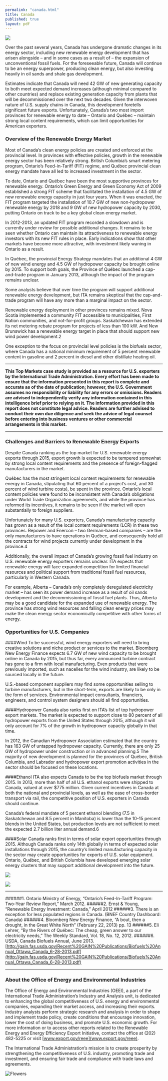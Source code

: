 ```yaml
---
permalink: "canada.html"
title: Canada
published: true
layout: pdf
---
```


![](images/canada1.png)

Over the past several years, Canada has undergone dramatic changes in its energy sector, including new renewable energy development that has arisen alongside – and in some cases as a result of – the expansion of unconventional fossil fuels. For the foreseeable future, Canada will continue to be an energy superpower, producing clean energy, but also investing heavily in oil sands and shale gas development.

Estimates indicate that Canada will need 42 GW of new generating capacity to both meet expected demand increases (although minimal compared to other countries) and replace existing generation capacity from plants that will be decommissioned over the next two decades. Given the interwoven nature of U.S. supply chains in Canada, this development foretells significant future exports. Unfortunately, Canada’s two most import provinces for renewable energy to date – Ontario and Québec – maintain strong local content requirements, which can limit opportunities for American exporters.

<h3 id="overview-of-the-renewable-energy-market">Overview of the Renewable Energy Market</h3>

Most of Canada’s clean energy policies are created and enforced at the provincial level. In provinces with effective policies, growth in the renewable energy sector has been relatively strong. British Columbia’s smart metering program, Ontario’s Feed-in-Tariff (FIT) regime, and Québec provincial clean energy mandate have all led to increased investment in the sector.

To date, Ontario and Québec have been the most supportive provinces for renewable energy. Ontario’s Green Energy and Green Economy Act of 2009 established a strong FIT scheme that facilitated the installation of 4.5 GW of new renewable energy capacity in just four years. When it was enacted, the FIT program targeted the installation of 10.7 GW of new non-hydropower renewable energy by 2018 and 9 GW of new hydropower capacity by 2030, putting Ontario on track to be a key global clean energy market.

In 2012-2013, an updated FIT program recorded a slowdown and is currently under review for possible additional changes. It remains to be seen whether Ontario can maintain its attractiveness to renewable energy investors with its new FIT rules in place. Early indications show that other markets have become more attractive, with investment likely waning in Ontario as a result.

In Québec, the provincial Energy Strategy mandates that an additional 4 GW of new wind energy and 4.5 GW of hydropower capacity be brought online by 2015. To support both goals, the Province of Québec launched a cap-and-trade program in January 2013, although the impact of the program remains unclear.

Some analysts believe that over time the program will support additional renewable energy development, but ITA remains skeptical that the cap-and-trade program will have any more than a marginal impact on the sector.

Renewable energy deployment in other provinces remains mixed. Nova Scotia implemented a community FIT accessible to municipalities, First Nation communities, and not-for-profit groups. Saskatchewan has extended its net metering rebate program for projects of less than 100 kW. And New Brunswick has a renewable energy target in place that should support new wind power development.2

One exception to the focus on provincial level policies is the biofuels sector, where Canada has a national minimum requirement of 5 percent renewable content in gasoline and 2 percent in diesel and other distillate heating oil.

---

**This Top Markets case study is provided as a resource for U.S. exporters by the International Trade Administration. Every
effort has been made to ensure that the information presented in this report is complete and accurate as of the date of
publication; however, the U.S. Government assumes no responsibility or liability for any errors or omissions. Readers are
advised to independently verify any information contained in this intelligence brief prior to relying on it. The information
provided in this report does not constitute legal advice. Readers are further advised to conduct their own due diligence and
seek the advice of legal counsel before entering into business ventures or other commercial arrangements in this market.**

---


<h3 id="challenges-and-barriers-to-renewable-energy-exports">Challenges and Barriers to Renewable Energy Exports</h3>

Despite Canada ranking as the top market for U.S. renewable energy exports through 2015, export growth is expected to be tempered somewhat by strong local content requirements and the presence of foreign-flagged manufacturers in the market.

Québec has the most stringent local content requirements for renewable energy in Canada, stipulating that 60 percent of a project’s cost, and 30 percent of wind turbine costs), be spent in the province. Ontario’s local content policies were found to be inconsistent with Canada’s obligations under World Trade Organization agreements, and while the province has reformed its incentives, it remains to be seen if the market will open substantially to foreign suppliers.

Unfortunately for many U.S. exporters, Canada’s manufacturing capacity has grown as a result of the local content requirements (LCR) in these two provinces. Repower and Enercon – two German-based companies – are the only manufacturers to have operations in Québec, and consequently hold all the contracts for wind projects currently under development in the province.4

Additionally, the overall impact of Canada’s growing fossil fuel industry on U.S. renewable energy exporters remains unclear. ITA expects that renewable energy will face expanded competition for limited financial resources and political support from traditional fossil fuel resources, particularly in Western Canada.

For example, Alberta – Canada’s only completely deregulated electricity market – has seen its power demand increase as a result of oil sands development and the decommissioning of fossil fuel plants. Thus, Alberta may be a good candidate for the expanded use of renewable energy. The province has strong wind resources and falling clean energy prices may make the clean energy sector economically competitive with other forms of energy.

<h3 id="opportunities-for-u.s.-companies">Opportunities for U.S. Companies</h3>

####Wind
To be successful, wind energy exporters will need to bring creative solutions and niche product or services to the market. Bloomberg New Energy Finance expects 6.7 GW of new wind capacity to be brought online in Canada by 2015, but thus far, every announced turbine contract has gone to a firm with local manufacturing. Even products that were previously imported, such as nacelles for the wind industry, are likely to be sourced locally in the future.

U.S.-based component suppliers may find some opportunities selling to turbine manufacturers, but in the short-term, exports are likely to be only in the form of services. Environmental impact consultants, financiers, engineers, and control system designers should all find opportunities.

####Hydropower
Canada also ranks first on ITA’s list of top hydropower export markets. The market is expected to support close to 80 percent of all hydropower exports from the United States through 2015, although it will only account for 7% of the growth in hydropower capacity globally in that time.

In 2012, the Canadian Hydropower Association estimated that the country has 163 GW of untapped hydropower capacity. Currently, there are only 25 GW of hydropower under construction or in advanced planning.5 The majority of new development is planned for the provinces of Québec, British Columbia, and Labrador and hydropower export promotion activities in the sector should be focused on these locations.

####Ethanol
ITA also expects Canada to be the top biofuels market through 2015. In 2013, more than half of all U.S. ethanol exports were shipped to Canada, valued at over $775 million. Given current incentives in Canada at both the national and provincial levels, as well as the ease of cross-border transport via rail, the competitive position of U.S. exporters in Canada should continue.

Canada’s federal mandate of 5 percent ethanol blending (7.5 in Saskatchewan and 8.5 percent in Manitoba) is lower than the 10-15 percent blends in the United States, but production levels are not sufficient to meet the expected 2.7 billion liter annual demand.6

####Solar
Canada ranks first in terms of solar export opportunities through 2015. Although Canada ranks only 14th globally in terms of expected solar installations through 2015, the country’s limited manufacturing capacity in the sector may create opportunities for exports of U.S. solar equipment. Ontario, Québec, and British Columbia have developed emerging solar energy clusters that may support additional development into the future.

![](images/canada2.png)

![](images/re-green.png)

---

######1. Ontario Ministry of Energy, “Ontario’s Feed-In-Tariff Program: Two-Year Review Report,” March 2012.
######2. Ernst & Young, “Renewable Energy Investment: Canada,” April 2012
######3. There is an exception for less populated regions in Canada. (BNEF Country Dashboard: Canada)
######4. Bloomberg New Energy Finance, “A bout, then a drought, in the Great White North” (February 22, 2013) pp. 13
######5. Eli Lehrer, “By the Rivers of Québec: The cheap, green answer to our electricity needs,” The Weekly Standard, Vol. 18, No. 12, 2012.
######6. USDA, Canada Biofuels Annual, June 2013. [http://gain.fas.usda.gov/Recent%20GAIN%20Publications/Biofuels%20Annual_Ottawa_Canada_6-28-2013.pdf](http://gain.fas.usda.gov/Recent%20GAIN%20Publications/Biofuels%20Annual_Ottawa_Canada_6-28-2013.pdf)

---

<h3 id="about-the-office-of-energy-and-environmental-industries">About the Office of Energy and Environmental Industries</h3>

The Office of Energy and Environmental Industries (OEEI), a part of the International Trade Administration’s Industry and Analysis unit, is dedicated to enhancing the global competitiveness of U.S. energy and environmental companies, expanding their market access, and increasing their exports. Industry analysts perform strategic research and analysis in order to shape and implement trade policy, create conditions that encourage innovation, lower the cost of doing business, and promote U.S. economic growth. For more information or to access other reports related to the Renewable Energy and Energy Efficiency Export Initiative, contact the office at (202) 482-5225 or visit [www.export.gov/reee](www.export.gov/reee).

The International Trade Administration’s mission is to create prosperity by strengthening the competitiveness of U.S. industry, promoting trade and investment, and ensuring fair trade and compliance with trade laws and agreements.

![Flowers](images/ita.jpg)
